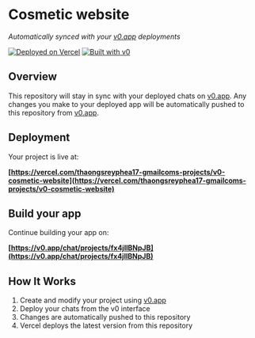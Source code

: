 # Cosmetic website

*Automatically synced with your [v0.app](https://v0.app) deployments*

[![Deployed on Vercel](https://img.shields.io/badge/Deployed%20on-Vercel-black?style=for-the-badge&logo=vercel)](https://vercel.com/thaongsreyphea17-gmailcoms-projects/v0-cosmetic-website)
[![Built with v0](https://img.shields.io/badge/Built%20with-v0.app-black?style=for-the-badge)](https://v0.app/chat/projects/fx4jllBNpJB)

## Overview

This repository will stay in sync with your deployed chats on [v0.app](https://v0.app).
Any changes you make to your deployed app will be automatically pushed to this repository from [v0.app](https://v0.app).

## Deployment

Your project is live at:

**[https://vercel.com/thaongsreyphea17-gmailcoms-projects/v0-cosmetic-website](https://vercel.com/thaongsreyphea17-gmailcoms-projects/v0-cosmetic-website)**

## Build your app

Continue building your app on:

**[https://v0.app/chat/projects/fx4jllBNpJB](https://v0.app/chat/projects/fx4jllBNpJB)**

## How It Works

1. Create and modify your project using [v0.app](https://v0.app)
2. Deploy your chats from the v0 interface
3. Changes are automatically pushed to this repository
4. Vercel deploys the latest version from this repository
